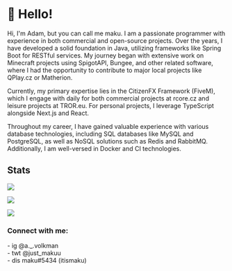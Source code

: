 # 👋 Hello!
Hi, I'm Adam, but you can call me maku. I am a passionate programmer with experience in both commercial and open-source projects. Over the years, I have developed a solid foundation in Java, utilizing frameworks like Spring Boot for RESTful services. My journey began with extensive work on Minecraft projects using SpigotAPI, Bungee, and other related software, where I had the opportunity to contribute to major local projects like QPlay.cz or Matherion.

Currently, my primary expertise lies in the CitizenFX Framework (FiveM), which I engage with daily for both commercial projects at rcore.cz and leisure projects at TROR.eu. For personal projects, I leverage TypeScript alongside Next.js and React.

Throughout my career, I have gained valuable experience with various database technologies, including SQL databases like MySQL and PostgreSQL, as well as NoSQL solutions such as Redis and RabbitMQ. Additionally, I am well-versed in Docker and CI technologies.

## Stats 
![](https://komarev.com/ghpvc/?username=itismaku&label=Profile%20views&color=Ffaa00&style=flat)

![](https://github-readme-stats.vercel.app/api/top-langs?username=itismaku&show_icons=true&theme=dark&title_color=d22eff&bg_color=000000&hide_border=true&locale=en&layout=compact)

![](https://github-readme-stats.vercel.app/api?username=itismaku&show_icons=true&theme=dark&title_color=d22eff&text_color=ffffff&hide_border=true&locale=en)

<h3>Connect with me:</h3>
- ig @a._.volkman<br>
- twt @just_makuu<br>
- dis maku#5434 (itismaku)

